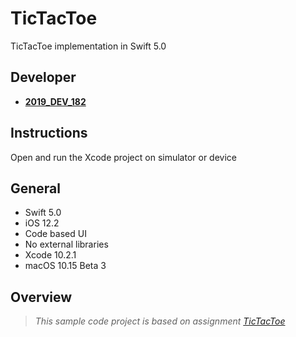 # TicTacToe

TicTacToe implementation in Swift 5.0

## Developer
- [**2019_DEV_182**](https://www.github.com/)

## Instructions
Open and run the Xcode project on simulator or device

## General
- Swift 5.0
- iOS 12.2
- Code based UI
- No external libraries
- Xcode 10.2.1
- macOS 10.15 Beta 3

## Overview

> *This sample code project is based on assignment [TicTacToe](https://github.com/stephane-genicot/katas/blob/master/TicTacToe.md)*

